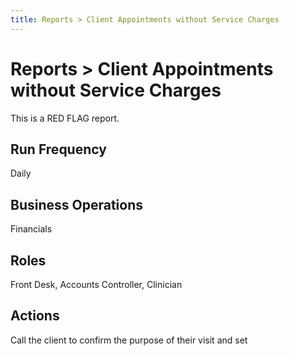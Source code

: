```yaml
---
title: Reports > Client Appointments without Service Charges
---
```


# Reports > Client Appointments without Service Charges

This is a RED FLAG report.

## Run Frequency

Daily

## Business Operations

Financials

## Roles

Front Desk, Accounts Controller, Clinician

## Actions

Call the client to confirm the purpose of their visit and set
